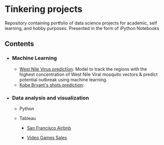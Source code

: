 # Tinkering projects
Repository containing portfolio of data science projects for academic, self learning, and hobby purposes. Presented in the form of iPython Notebooks


## Contents 

- ### Machine Learning

   - [West Nile Virus prediction](https://github.com/sarahtansj/Tinkering/tree/master/West_Nile): Model to track the regions with the highest concentration of West Nile Viral mosquito vectors & predict potential outbreak using machine learning.
   - [Kobe Bryant's shots prediction](https://github.com/sarahtansj/Tinkering/blob/master/Kobe/kobe_final.ipynb): 


- ### Data analysis and visualization
   - Python
   
   
   
   - Tableau
      - [San Francisco Airbnb](https://public.tableau.com/profile/sarahztan#!/vizhome/SanFranciscoAirbnb/Airbnblistings)

      - [Video Games Sales](https://public.tableau.com/profile/sarahztan#!/vizhome/Videogamesindustry/VIDEOGAMES?publish=yes)
